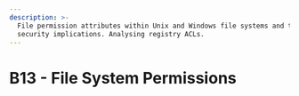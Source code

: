 ```yaml
---
description: >-
  File permission attributes within Unix and Windows file systems and their
  security implications. Analysing registry ACLs.
---
```


# B13 - File System Permissions

